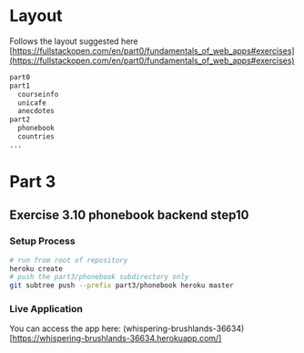 # Layout

Follows the layout suggested here [https://fullstackopen.com/en/part0/fundamentals_of_web_apps#exercises](https://fullstackopen.com/en/part0/fundamentals_of_web_apps#exercises)

```bash
part0
part1
  courseinfo
  unicafe
  anecdotes
part2
  phonebook
  countries
...
```

# Part 3

## Exercise 3.10 phonebook backend step10

### Setup Process

```bash
# run from root of repository
heroku create
# push the part3/phonebook subdirectory only
git subtree push --prefix part3/phonebook heroku master
```

### Live Application

You can access the app here: (whispering-brushlands-36634)[https://whispering-brushlands-36634.herokuapp.com/]
